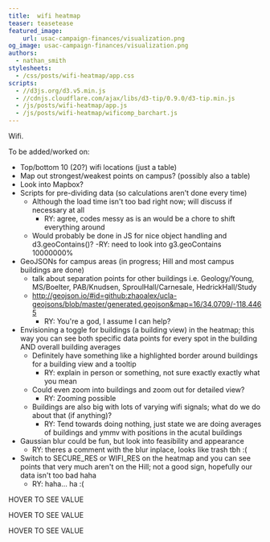 ```yaml
---
title:  wifi heatmap
teaser: teasetease
featured_image:
    url: usac-campaign-finances/visualization.png
og_image: usac-campaign-finances/visualization.png
authors:
  - nathan_smith
stylesheets:
  - /css/posts/wifi-heatmap/app.css
scripts:
  - //d3js.org/d3.v5.min.js
  - //cdnjs.cloudflare.com/ajax/libs/d3-tip/0.9.0/d3-tip.min.js
  - /js/posts/wifi-heatmap/app.js
  - /js/posts/wifi-heatmap/wificomp_barchart.js
---
```


Wifi.

To be added/worked on:
- Top/bottom 10 (20?) wifi locations (just a table)
- Map out strongest/weakest points on campus? (possibly also a table)
- Look into Mapbox?
- Scripts for pre-dividing data (so calculations aren't done every time)
  - Although the load time isn't too bad right now; will discuss if necessary at all
    - RY: agree, codes messy as is an would be a chore to shift everything around
  - Would probably be done in JS for nice object handling and d3.geoContains()?
    -RY: need to look into g3.geoContains 10000000%
- GeoJSONs for campus areas (in progress; Hill and most campus buildings are done)
  - talk about separation points for other buildings i.e. Geology/Young, MS/Boelter, PAB/Knudsen, SproulHall/Carnesale, HedrickHall/Study
  - http://geojson.io/#id=github:zhaoalex/ucla-geojsons/blob/master/generated.geojson&map=16/34.0709/-118.4465
    - RY: You're a god, I assume I can help?
- Envisioning a toggle for buildings (a building view) in the heatmap; this way you can see both specific data points for every spot in the building AND overall building averages
  - Definitely have something like a highlighted border around buildings for a building view and a tooltip
    - RY: explain in person or something, not sure exactly exactly what you mean
  - Could even zoom into buildings and zoom out for detailed view?
    - RY: Zooming possible
  - Buildings are also big with lots of varying wifi signals; what do we do about that (if anything)?
    - RY: Tend towards doing nothing, just state we are doing averages of buildings and ymmv with positions in the acutal buildings
- Gaussian blur could be fun, but look into feasibility and appearance
  - RY: theres a comment with the blur inplace, looks like trash tbh :(
- Switch to SECURE_RES or WIFI_RES on the heatmap and you can see points that very much aren't on the Hill; not a good sign, hopefully our data isn't too bad haha
  - RY: haha... ha :(

<div class="rough-wifi-heatmap-wrapper">
  <div class="wifi-heatmap-text-wrapper">
    <p class="wifi-heatmap-str">HOVER TO SEE VALUE</p>
    <p class="wifi-heatmap-lat">HOVER TO SEE VALUE</p>
    <p class="wifi-heatmap-lon">HOVER TO SEE VALUE</p>
  </div>
</div>

<div id="avg-network-str-bar-chart" />
